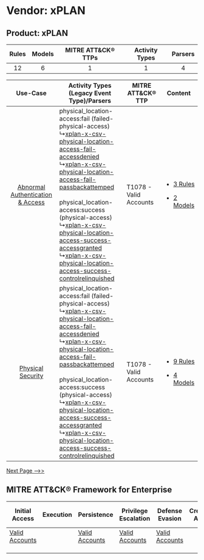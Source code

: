 Vendor: xPLAN
=============
Product: xPLAN
--------------
| Rules | Models | MITRE ATT&CK® TTPs | Activity Types | Parsers |
|:-----:|:------:|:------------------:|:--------------:|:-------:|
|  12   |   6    |         1          |       1        |    4    |

|    Use-Case    | Activity Types (Legacy Event Type)/Parsers    | MITRE ATT&CK® TTP          | Content    |
|:----:| ---- | ---- | ---- |
| [Abnormal Authentication & Access](../../../UseCases/uc_abnormal_authentication_&_access.md) |  physical_location-access:fail (failed-physical-access)<br> ↳[xplan-x-csv-physical-location-access-fail-accessdenied](Ps/pC_xplanxcsvphysicallocationaccessfailaccessdenied.md)<br> ↳[xplan-x-csv-physical-location-access-fail-passbackattemped](Ps/pC_xplanxcsvphysicallocationaccessfailpassbackattemped.md)<br><br> physical_location-access:success (physical-access)<br> ↳[xplan-x-csv-physical-location-access-success-accessgranted](Ps/pC_xplanxcsvphysicallocationaccesssuccessaccessgranted.md)<br> ↳[xplan-x-csv-physical-location-access-success-controlrelinquished](Ps/pC_xplanxcsvphysicallocationaccesssuccesscontrolrelinquished.md)<br> | T1078 - Valid Accounts<br> | [<ul><li>3 Rules</li></ul><ul><li>2 Models</li></ul>](RM/r_m_xplan_xplan_Abnormal_Authentication_&_Access.md) |
|    [Physical Security](../../../UseCases/uc_physical_security.md)    |  physical_location-access:fail (failed-physical-access)<br> ↳[xplan-x-csv-physical-location-access-fail-accessdenied](Ps/pC_xplanxcsvphysicallocationaccessfailaccessdenied.md)<br> ↳[xplan-x-csv-physical-location-access-fail-passbackattemped](Ps/pC_xplanxcsvphysicallocationaccessfailpassbackattemped.md)<br><br> physical_location-access:success (physical-access)<br> ↳[xplan-x-csv-physical-location-access-success-accessgranted](Ps/pC_xplanxcsvphysicallocationaccesssuccessaccessgranted.md)<br> ↳[xplan-x-csv-physical-location-access-success-controlrelinquished](Ps/pC_xplanxcsvphysicallocationaccesssuccesscontrolrelinquished.md)<br> | T1078 - Valid Accounts<br> | [<ul><li>9 Rules</li></ul><ul><li>4 Models</li></ul>](RM/r_m_xplan_xplan_Physical_Security.md)    |
[Next Page -->>](2_ds_xplan_xplan.md)

MITRE ATT&CK® Framework for Enterprise
--------------------------------------
| Initial Access                                                      | Execution | Persistence                                                         | Privilege Escalation                                                | Defense Evasion                                                     | Credential Access | Discovery | Lateral Movement | Collection | Command and Control | Exfiltration | Impact |
| ------------------------------------------------------------------- | --------- | ------------------------------------------------------------------- | ------------------------------------------------------------------- | ------------------------------------------------------------------- | ----------------- | --------- | ---------------- | ---------- | ------------------- | ------------ | ------ |
| [Valid Accounts](https://attack.mitre.org/techniques/T1078)<br><br> |           | [Valid Accounts](https://attack.mitre.org/techniques/T1078)<br><br> | [Valid Accounts](https://attack.mitre.org/techniques/T1078)<br><br> | [Valid Accounts](https://attack.mitre.org/techniques/T1078)<br><br> |                   |           |                  |            |                     |              |        |